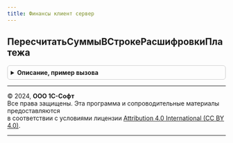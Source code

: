 ```yaml
---
title: Финансы клиент сервер
---
```



## ПересчитатьСуммыВСтрокеРасшифровкиПлатежа
<details style="margin: 1em 0; padding: 0.5em; border: 1px solid #ccc; border-radius: 6px;">

<summary style="font-weight: bold; cursor: pointer;">Описание, пример вызова</summary>

```bsl

// Процедура пересчитывает сумму в строке табличной части "Расшифровка платежа" при изменении суммы в шапке документа.
//
// Параметры:
//	Объект - ДанныеФормыСтруктура, ДокументОбъект - Текущий документ
//	СуммаДокумента - Число - Сумма документа
//	УдалятьЕдинственнуюСтроку - Булево - Признак удаления строки
//
Процедура ПересчитатьСуммыВСтрокеРасшифровкиПлатежа(Объект, СуммаДокумента, УдалятьЕдинственнуюСтроку = Истина) Экспорт
```

Пример вызова
```bsl
ФинансыКлиентСервер.ПересчитатьСуммыВСтрокеРасшифровкиПлатежа(Объект, СуммаДокумента, УдалятьЕдинственнуюСтроку);
```
</details>

---

© 2024, **ООО 1С-Софт**  
Все права защищены. Эта программа и сопроводительные материалы предоставляются  
в соответствии с условиями лицензии [Attribution 4.0 International (CC BY 4.0)](https://creativecommons.org/licenses/by/4.0/legalcode).

---
